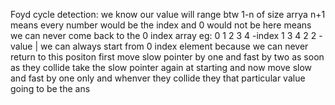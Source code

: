 Foyd cycle detection:
we know our value will range btw 1-n of size arrya n+1
means every number would be the index and 0 would not be here means we can never come back to the 0 index array
eg: 0  1  2  3  4  -index
1  3  4  2  2  -value
|
we can always start from 0 index element because we can never return to this positon
first move slow pointer by one and fast by two as soon as they collide take the slow pointer again at starting and now move slow and fast by one only and whenver they collide they that particular value going to be the ans